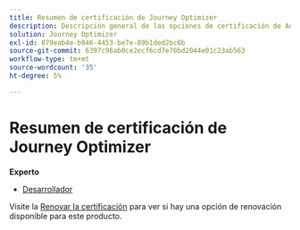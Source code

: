 ```yaml
---
title: Resumen de certificación de Journey Optimizer
description: Descripción general de las opciones de certificación de Adobe Journey Optimizer
solution: Journey Optimizer
exl-id: 879eab4e-b946-4453-be7e-89b1ded2bc6b
source-git-commit: 6397c96ab0ce2ecf6cd7e70bd2044e01c23ab563
workflow-type: tm+mt
source-wordcount: '35'
ht-degree: 5%

---
```


# Resumen de certificación de Journey Optimizer

**Experto**

* [Desarrollador](/help/certifications/ajo/ajo-e-developer.md) <!--AD0-E603-->

Visite la [Renovar la certificación](/help/certifications/renew.md) para ver si hay una opción de renovación disponible para este producto.
